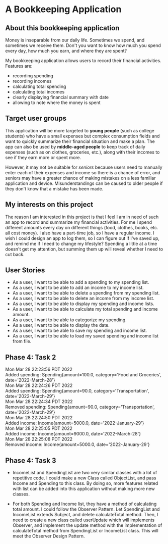 # A Bookkeeping Application

## About this bookkeeping application

Money is inseparable from our daily life. Sometimes we spend, and sometimes we receive them.
Don't you want to know how much you spend every day, how much you earn, and where they are spent?

My bookkeeping application allows users to record their financial activities.
Features are:
- recording spending
- recording incomes
- calculating total spending
- calculating total incomes
- clearly displaying financial summary with date
- allowing to note where the money is spent

## Target user groups
This application will be more targeted to **young people** (such as college students) who have a small expenses but 
complex consumption fields and want to quickly summarize their financial 
situation and make a plan. The app can also be used by **middle-aged people** to keep track of daily expenses
(such as on clothes, groceries, etc.), along with their incomes to see if they earn more
or spent more.

However, it may not be suitable for *seniors* because users need to manually enter each of their expenses
and income so there is a chance of error, and seniors may have a greater chance of making mistakes on a less 
familiar application and device. Misunderstandings can be caused to older people if they don't know that a
mistake has been made.

## My interests on this project

The reason I am interested in this project is that I feel I am in need of such an app to record and summarize 
my financial activities. For me I spend different amounts every day on different things (food, clothes, books, etc. 
all cost money). I also have a part-time job, so I have a regular income. I wish I could design an app to log them, so 
I can figure out if I've saved up, and remind me if I need to change my lifestyle? Spending a little at a time doesn't 
get my attention, but summing them up will reveal whether I need to cut back.

## User Stories
- As a user, I want to be able to add a spending to my spending list.
- As a user, I want to be able to add an income to my income list.
- As a user, I want to be able to delete a spending from my spending list.
- As a user, I want to be able to delete an income from my income list.
- As a user, I want to be able to display my spending and income lists.
- As a user, I want to be able to calculate my total spending and income amount.
- As a user, I want to be able to categorize my spending.
- As a user, I want to be able to display the date.
- As a user, I want to be able to save my spending and income list.
- As a user, I want to be able to load my saved spending and income list from file.

## Phase 4: Task 2
Mon Mar 28 22:23:56 PDT 2022\
Added spending: Spending{amount=100.0, category='Food and Groceries', date='2022-March-28'}\
Mon Mar 28 22:24:26 PDT 2022\
Added spending: Spending{amount=90.0, category='Transportation', date='2022-March-29'}\
Mon Mar 28 22:24:34 PDT 2022\
Removed spending: Spending{amount=90.0, category='Transportation', date='2022-March-29'}\
Mon Mar 28 22:24:50 PDT 2022\
Added income: Income{amount=5000.0, date='2022-January-29'}\
Mon Mar 28 22:25:05 PDT 2022\
Added income: Income{amount=9000.0, date='2022-March-28'}\
Mon Mar 28 22:25:08 PDT 2022\
Removed income: Income{amount=5000.0, date='2022-January-29'}

## Phase 4: Task 3
- IncomeList and SpendingList are two very similar classes with a lot of repetitive code. I could make a new Class
called ObjectList, and pass Income and Spending to this class. By doing so, more features related with list can be added
 into this application without making more new classes.

- For both Spending and Income list, they have a method of calculating total
 amount. I could follow the Observer Pattern. Let SpendingList and IncomeList extends Subject, and delete
 calculateTotal method. Then, I need to create a new class called userUpdate which will implements 
 Observer, and implement the update method with the implementation of calculateTotal method from SpendingList or 
 IncomeList class. This will meet the Observer Design Pattern.
